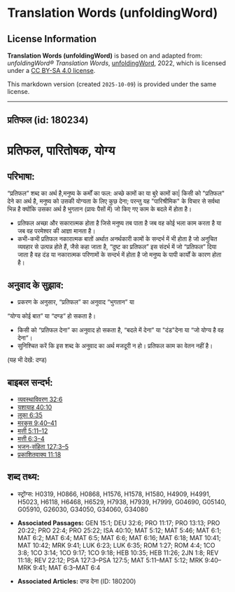 # Translation Words (unfoldingWord)

## License Information

**Translation Words (unfoldingWord)** is based on and adapted from: _unfoldingWord® Translation Words_, [unfoldingWord](https://unfoldingword.org/utw), 2022, which is licensed under a [CC BY-SA 4.0 license](https://creativecommons.org/licenses/by-sa/4.0/legalcode.en).

This markdown version (created `2025-10-09`) is provided under the same license.



--------------------------------

## प्रतिफल (id: 180234)

प्रतिफल, पारितोषक, योग्य
========================

परिभाषा:
--------

“प्रतिफल” शब्द का अर्थ है,मनुष्य के कर्मों का फल: अच्छे कामों का या बुरे कामों का\| किसी को "प्रतिफल" देने का अर्थ है, मनुष्य को उसकी योग्यता के लिए कुछ देना; परन्तु यह "पारिश्रीमिक" के विचार से सर्वथा भिन्न है क्योंकि उसका अर्थ है भुगतान (प्रायः पैसों में) जो किए गए काम के बदले में होता है।

* प्रतिफल अच्छा और सकारात्मक होता है जिसे मनुष्य तब पाता है जब वह कोई भला काम करता है या जब वह परमेश्वर की आज्ञा मानता है।
* कभी\-कभी प्रतिफल नकारात्मक बातों अर्थात अनर्थकारी कामों के सन्दर्भ में भी होता है जो अनुचित व्यवहार से उत्पन्न होते हैं, जैसे कहा जाता है, “दुष्ट का प्रतिफल” इस संदर्भ में जो “प्रतिफल” दिया जाता है वह दंड या नकारात्मक परिणामों के सन्दर्भ में होता है जो मनुष्य के पापी कार्यों के कारण होता है।

अनुवाद के सुझाव:
----------------

* प्रकरण के अनुसार, “प्रतिफल” का अनुवाद “भुगतान” या

“योग्य कोई बात” या “दण्ड” हो सकता है।

* किसी को “प्रतिफल देना” का अनुवाद हो सकता है, “बदले में देना” या "दंड"देना या “जो योग्य है वह देना”।
* सुनिश्चित करें कि इस शब्द के अनुवाद का अर्थ मजदूरी न हो। प्रतिफल काम का वेतन नहीं है।

(यह भी देखें: दण्ड)

बाइबल सन्दर्भ:
--------------

* [व्यवस्थाविवरण 32:6](https://ref.ly/Deut32:6)
* [यशायाह 40:10](https://ref.ly/Isa40:10)
* [लूका 6:35](https://ref.ly/Luke6:35)
* [मरकुस 9:40–41](https://ref.ly/Mark9:40-Mark9:41)
* [मत्ती 5:11–12](https://ref.ly/Matt5:11-Matt5:12)
* [मत्ती 6:3–4](https://ref.ly/Matt6:3-Matt6:4)
* [भजन\-संहिता 127:3–5](rc://*/tn/help/psa/127/003)
* [प्रकाशितवाक्य 11:18](https://ref.ly/Rev11:18)

शब्द तथ्य:
----------

* स्ट्रोंग्स: H0319, H0866, H0868, H1576, H1578, H1580, H4909, H4991, H5023, H6118, H6468, H6529, H7938, H7939, H7999, G04690, G05140, G05910, G26030, G34050, G34060, G34080

* **Associated Passages:** GEN 15:1; DEU 32:6; PRO 11:17; PRO 13:13; PRO 20:22; PRO 22:4; PRO 25:22; ISA 40:10; MAT 5:12; MAT 5:46; MAT 6:1; MAT 6:2; MAT 6:4; MAT 6:5; MAT 6:6; MAT 6:16; MAT 6:18; MAT 10:41; MAT 10:42; MRK 9:41; LUK 6:23; LUK 6:35; ROM 1:27; ROM 4:4; 1CO 3:8; 1CO 3:14; 1CO 9:17; 1CO 9:18; HEB 10:35; HEB 11:26; 2JN 1:8; REV 11:18; REV 22:12; PSA 127:3–PSA 127:5; MAT 5:11–MAT 5:12; MRK 9:40–MRK 9:41; MAT 6:3–MAT 6:4
* **Associated Articles:** दण्ड देना (ID: 180200)

